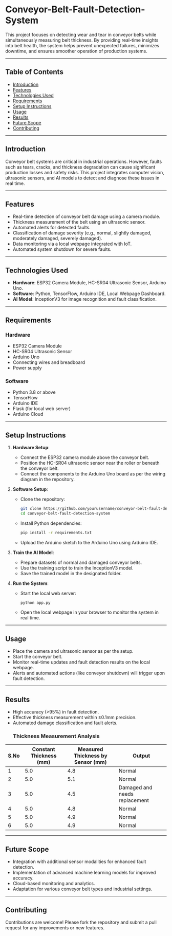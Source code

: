 # Conveyor-Belt-Fault-Detection-System
This project focuses on detecting wear and tear in conveyor belts while simultaneously measuring belt thickness. By providing real-time insights into belt health, the system helps prevent unexpected failures, minimizes downtime, and ensures smoother operation of production systems.

---
 
## Table of Contents
- [Introduction](#introduction)
- [Features](#features)
- [Technologies Used](#technologies-used)
- [Requirements](#requirements)
- [Setup Instructions](#setup-instructions)
- [Usage](#usage)
- [Results](#results)
- [Future Scope](#future-scope)
- [Contributing](#contributing)

---

## Introduction

Conveyor belt systems are critical in industrial operations. However, faults such as tears, cracks, and thickness degradation can cause significant production losses and safety risks. This project integrates computer vision, ultrasonic sensors, and AI models to detect and diagnose these issues in real time.

---

## Features
- Real-time detection of conveyor belt damage using a camera module.
- Thickness measurement of the belt using an ultrasonic sensor.
- Automated alerts for detected faults.
- Classification of damage severity (e.g., normal, slightly damaged, moderately damaged, severely damaged).
- Data monitoring via a local webpage integrated with IoT.
- Automated system shutdown for severe faults.

---

## Technologies Used
- **Hardware**: ESP32 Camera Module, HC-SR04 Ultrasonic Sensor, Arduino Uno.
- **Software**: Python, TensorFlow, Arduino IDE, Local Webpage Dashboard.
- **AI Model**: InceptionV3 for image recognition and fault classification.

---

## Requirements
### Hardware
- ESP32 Camera Module
- HC-SR04 Ultrasonic Sensor
- Arduino Uno
- Connecting wires and breadboard
- Power supply

### Software
- Python 3.8 or above
- TensorFlow
- Arduino IDE
- Flask (for local web server)
- Arduino Cloud

---

## Setup Instructions

1. **Hardware Setup**:
   - Connect the ESP32 camera module above the conveyor belt.
   - Position the HC-SR04 ultrasonic sensor near the roller or beneath the conveyor belt.
   - Connect the components to the Arduino Uno board as per the wiring diagram in the repository.

2. **Software Setup**:
   - Clone the repository:
     ```bash
     git clone https://github.com/yourusername/conveyor-belt-fault-detection-system.git
     cd conveyor-belt-fault-detection-system
     ```
   - Install Python dependencies:
     ```bash
     pip install -r requirements.txt
     ```
   - Upload the Arduino sketch to the Arduino Uno using Arduino IDE.

3. **Train the AI Model**:
   - Prepare datasets of normal and damaged conveyor belts.
   - Use the training script to train the InceptionV3 model.
   - Save the trained model in the designated folder.

4. **Run the System**:
   - Start the local web server:
     ```bash
     python app.py
     ```
   - Open the local webpage in your browser to monitor the system in real time.

---

## Usage
- Place the camera and ultrasonic sensor as per the setup.
- Start the conveyor belt.
- Monitor real-time updates and fault detection results on the local webpage.
- Alerts and automated actions (like conveyor shutdown) will trigger upon fault detection.

---

## Results
- High accuracy (>95%) in fault detection.
- Effective thickness measurement within ±0.1mm precision.
- Automated damage classification and fault alerts.
  ### Thickness Measurement Analysis

| S.No | Constant Thickness (mm) | Measured Thickness by Sensor (mm) | Output                                  |
|------|--------------------------|------------------------------------|-----------------------------------------|
| 1    | 5.0                      | 4.8                                | Normal                                  |
| 2    | 5.0                      | 5.1                                | Normal                                  |
| 3    | 5.0                      | 4.5                                | Damaged and needs replacement           |
| 4    | 5.0                      | 4.8                                | Normal                                  |
| 5    | 5.0                      | 4.9                                | Normal                                  |
| 6    | 5.0                      | 4.9                                | Normal                                  |


---

## Future Scope
- Integration with additional sensor modalities for enhanced fault detection.
- Implementation of advanced machine learning models for improved accuracy.
- Cloud-based monitoring and analytics.
- Adaptation for various conveyor belt types and industrial settings.

---

## Contributing
Contributions are welcome! Please fork the repository and submit a pull request for any improvements or new features.
 
